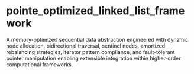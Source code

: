 # pointe_optimized_linked_list_framework
A memory-optimized sequential data abstraction engineered with dynamic node allocation, bidirectional traversal, sentinel nodes, amortized rebalancing strategies, iterator pattern compliance, and fault-tolerant pointer manipulation enabling extensible integration within higher-order computational frameworks.
